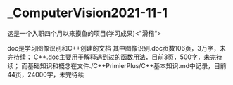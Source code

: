 # _ComputerVision2021-11-1
这是一个入职四个月以来摸鱼的项目(学习成果)&lt;"滑稽“>

doc是学习图像识别和C++创建的文档
其中图像识别.doc页数106页，3万字，未完待续；
C++.doc主要用于解释遇到过的函数用法，目前3页，500字，未完待续；
而基础知识和概念在文件./C++PrimierPlus/C++基本知识.md中记录，目前44页，24000字，未完待续
